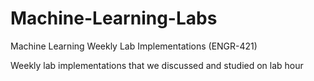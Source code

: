 # Machine-Learning-Labs
Machine Learning Weekly Lab Implementations (ENGR-421)

Weekly lab implementations that we discussed and studied on lab hour 

